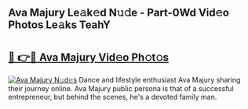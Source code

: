 ## Ava Majury Le𝚊k𝚎d N𝚞𝚍e - Part-0Wd Vid𝚎o Photos Le𝚊ks TeahY

# <h2><a href="http://fbe8cl.evod.top/?m=Ava+Majury">🔗 👉🔴 Ava Majury Vid𝚎o Ph𝚘t𝚘s</a></h2>

[![Ava Majury N𝚞d𝚎s](https://i.imgur.com/8V9OHl7.gif)](http://fbe8cl.evod.top/?m=Ava+Majury)
Dance and lifestyle enthusiast Ava Majury sharing their journey online. Ava Majury public persona is that of a successful entrepreneur, but behind the scenes, he's a devoted family man. 
